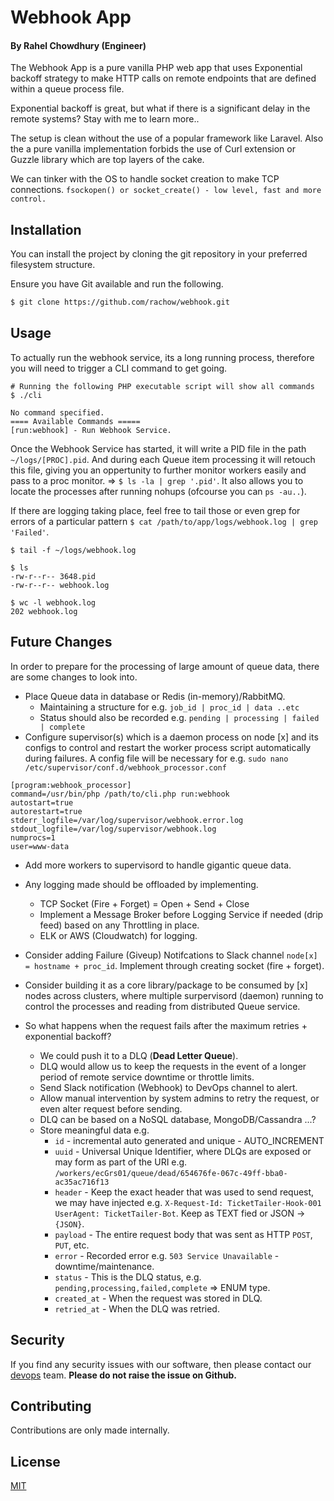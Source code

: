 # Webhook App

#### By Rahel Chowdhury (Engineer)

The Webhook App is a pure vanilla PHP web app that uses Exponential backoff strategy to make HTTP calls on remote endpoints that are defined within a queue process file.

Exponential backoff is great, but what if there is a significant delay in the remote  systems? Stay with me to learn more..

The setup is clean without the use of a popular framework like Laravel. Also the a pure vanilla implementation forbids the use of Curl extension or Guzzle library which are top layers of the cake.

We can tinker with the OS to handle socket creation to make TCP connections.
`fsockopen() or socket_create() - low level, fast and more control.`

## Installation

You can install the project by cloning the git repository in your preferred filesystem structure.


Ensure you have Git available and run the following.

```bash
$ git clone https://github.com/rachow/webhook.git
```

## Usage

To actually run the webhook service, its a long running process, therefore you will need to trigger a CLI command to get going.

```
# Running the following PHP executable script will show all commands 
$ ./cli

No command specified.
==== Available Commands =====       
[run:webhook] - Run Webhook Service.

```

Once the Webhook Service has started, it will write a PID file in the path `~/logs/[PROC].pid`. And during each Queue item processing it will retouch this file, giving you an oppertunity to further monitor workers easily and pass to a proc monitor. => `$ ls -la | grep '.pid'`. It also allows you to locate the processes after running nohups (ofcourse you can `ps -au..`).


If there are logging taking place, feel free to tail those or even grep for errors of a particular pattern `$ cat /path/to/app/logs/webhook.log | grep 'Failed'`.
```
$ tail -f ~/logs/webhook.log

$ ls
-rw-r--r-- 3648.pid
-rw-r--r-- webhook.log

$ wc -l webhook.log
202 webhook.log
```

## Future Changes

In order to prepare for the processing of large amount of queue data, there are some changes to look into.

- Place Queue data in database or Redis (in-memory)/RabbitMQ.
   - Maintaining a structure for e.g. ``job_id | proc_id | data ..etc``
   - Status should also be recorded e.g. `pending | processing | failed | complete`
- Configure supervisor(s) which is a daemon process on node [x] and its configs to control and restart the worker process script automatically during failures. A config file will be necessary for e.g. `sudo nano /etc/supervisor/conf.d/webhook_processor.conf`

``` 
[program:webhook_processor]
command=/usr/bin/php /path/to/cli.php run:webhook
autostart=true
autorestart=true
stderr_logfile=/var/log/supervisor/webhook.error.log
stdout_logfile=/var/log/supervisor/webhook.log
numprocs=1
user=www-data
```
- Add more workers to supervisord to handle gigantic queue data.

- Any logging made should be offloaded by implementing.
   - TCP Socket (Fire + Forget) = Open + Send + Close
   - Implement a Message Broker before Logging Service if needed (drip feed) based on any Throttling in place.
   - ELK or AWS (Cloudwatch) for logging.
- Consider adding Failure (Giveup) Notifcations to Slack channel `node[x] = hostname + proc_id`. Implement through creating socket (fire + forget).
- Consider building it as a core library/package to be consumed by [x] nodes across clusters, where multiple surpervisord (daemon) running to control the processes and reading from distributed Queue service.

- So what happens when the request fails after the maximum retries + exponential backoff?
  - We could push it to a DLQ (**Dead Letter Queue**).
  - DLQ would allow us to keep the requests in the event of a longer period of remote service downtime or throttle limits.
  - Send Slack notification (Webhook) to DevOps channel to alert.
  - Allow manual intervention by system admins to retry the request, or even alter request before sending.
  - DLQ can be based on a NoSQL database, MongoDB/Cassandra ...?
  - Store meaningful data e.g.
    - `id` - incremental auto generated and unique - AUTO_INCREMENT
    - `uuid` - Universal Unique Identifier, where DLQs are exposed or may form as part of the URI e.g. `/workers/ecGrs01/queue/dead/654676fe-067c-49ff-bba0-ac35ac716f13`
    - `header` - Keep the exact header that was used to send request, we may have injected e.g. `X-Request-Id: TicketTailer-Hook-001` `UserAgent: TicketTailer-Bot`. Keep as TEXT fied or JSON -> `{JSON}`.
    - `payload` - The entire request body that was sent as HTTP `POST`, `PUT`, etc.
    - `error` - Recorded error e.g. `503 Service Unavailable` - downtime/maintenance.
    - `status` - This is the DLQ status, e.g. `pending,processing,failed,complete` => ENUM type.
    - `created_at` - When the request was stored in DLQ.
    - `retried_at` - When the DLQ was retried.

## Security 
If you find any security issues with our software, then please contact our [devops](mailto:devops@localhost) team. **Please do not raise the issue on Github.**

## Contributing
Contributions are only made internally.

## License

[MIT](https://choosealicense.com/licenses/mit/)
